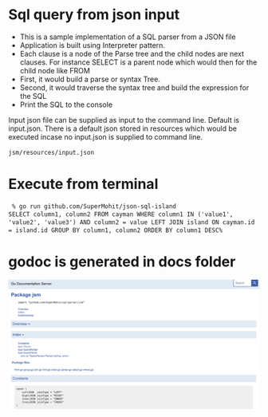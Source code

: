 # Sql query from json input

* This is a sample implementation of a SQL parser from a JSON file
* Application is built using Interpreter pattern. 
* Each clause is a node of the Parse tree and the child nodes are next clauses. For instance SELECT is a parent node which would then for the child node like FROM  
* First, it would build a parse or syntax Tree.
* Second, it would traverse the syntax tree and build the expression for the SQL
* Print the SQL to the console

Input json file can be supplied as input to the command line. Default is input.json. 
There is a default json stored in resources which would be executed incase no input.json is supplied to command line.
```
jsm/resources/input.json

```

# Execute from terminal
```
 % go run github.com/SuperMohit/json-sql-island 
SELECT column1, column2 FROM cayman WHERE column1 IN ('value1', 'value2', 'value3') AND column2 = value LEFT JOIN island ON cayman.id = island.id GROUP BY column1, column2 ORDER BY column1 DESC%  

```
# godoc is generated in docs folder

![alt text](https://github.com/SuperMohit/json-sql-island/blob/master/doc.png)


